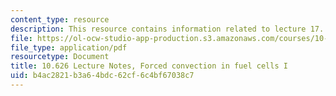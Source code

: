```yaml
---
content_type: resource
description: This resource contains information related to lecture 17.
file: https://ol-ocw-studio-app-production.s3.amazonaws.com/courses/10-626-electrochemical-energy-systems-spring-2014/b4ac2821b3a64bdc62cf6c4bf67038c7_MIT10_626S14_S11lec17.pdf
file_type: application/pdf
resourcetype: Document
title: 10.626 Lecture Notes, Forced convection in fuel cells I
uid: b4ac2821-b3a6-4bdc-62cf-6c4bf67038c7
---
```

